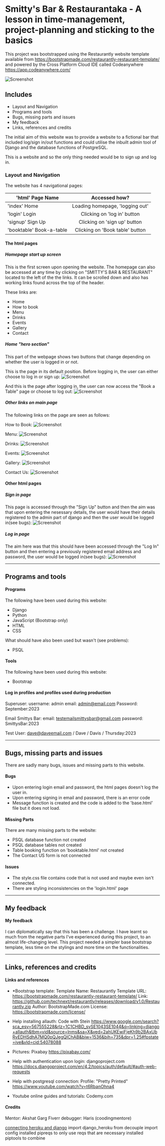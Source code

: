 # Smitty's Bar & Restaurantaka - A lesson in time-management, project-planning and sticking to the basics

This project was bootstrapped using the Restaurantly website template available from <https://bootstrapmade.com/restaurantly-restaurant-template/>
and powered by the Cross Platform Cloud IDE called Codeanywhere <https://app.codeanywhere.com/>

![Screenshot](static/assets/img/smittys-logo.jpg "Smitty Logo")

## Includes

- Layout and Navigation
- Programs and tools
- Bugs, missing parts and issues
- My feedback
- Links, references and credits

The initial aim of this website was to provide a website to a fictional bar that included log/sign in/out functions and could utilise the inbuilt admin tool of Django and the database functions of PostgreSQL.

This is a website and so the only thing needed would be to sign up and log in.

### Layout and Navigation

The website has 4 navigational pages:

| 'html' Page Name         |          Accessed how?          |
| ------------------------ | :-----------------------------: |
| 'index' Home             | Loading homepage, 'logging out' |
| 'login' Login            | Clicking on 'log in' button   |
| 'signup' Sign Up         | Clicking on 'sign up' button   |
| 'booktable' Book-a-table | Clicking on 'Book table' button |

#### The html pages

##### Homepage start up screen

This is the first screen upon opening the website. The homepage can also be accessed at any time by clicking on "SMITTY'S BAR & RESTAURANT" located to the left of the the links. It can be scrolled down and also has working links found across the top of the header.

These links are:

- Home
- How to book
- Menu
- Drinks
- Events
- Gallery
- Contact

##### Home "hero section"

This part of the webpage shows two buttons that change depending on whether the user is logged in or not.

This is the page in its default position. Before logging in, the user can either choose to log in or sign up:
![Screenshot](static/assets/img/README/index1.jpg" "Main page hero when logged in")

And this is the page after logging in, the user can now access the "Book a Table" page or choose to log out:
![Screenshot](static/assets/img/README/login2.jpg "Main page hero when logged in")

##### Other links on main page

The following links on the page are seen as follows:

How to Book:
![Screenshot](static/assets/img/README/index2.jpg "How to book")

Menu:
![Screenshot](static/assets/img/README/index4.jpg "Food choices")

Drinks:
![Screenshot](static/assets/img/README/index5.jpg "Drinks choices")

Events:
![Screenshot](static/assets/img/README/index6.jpg "Drinks choices")

Gallery:
![Screenshot](static/assets/img/README/index7.jpg "Drinks choices")

Contact Us:
![Screenshot](static/assets/img/README/index8.jpg "Contact")

#### Other html pages

##### Sign in page

This page is accessed through the "Sign Up" button and then the aim was that upon entering the nesessary details, the user would have their details registered to the admin part of django and then the user would be logged in(see bugs):
![Screenshot](static/assets/img/README/signup.jpg "Sign in")

##### Log in page

The aim here was that this should have been accessed through the "Log In" button and then entering a previously registered email address and password, the user would be logged in(see bugs):
![Screenshot](static/assets/img/README/login1.jpg "Log in")

---

## Programs and tools

#### Programs

The following have been used during this website:

- Django
- Python
- JavaScript (Bootstrap only)
- HTML
- CSS

What should have also been used but wasn't (see problems):

- PSQL

#### Tools

The following have been used during this website:

- Bootstrap

#### Log in profiles and profiles used during production

Superuser:
username: admin
email: admin@email.com
Password: September:2023

Email Smittys Bar:
email: testemailsmittysbar@gmail.com
password: SmittysBar:2023

Test User:
dave@daveemail.com / Dave / Davis / Thursday:2023

---

## Bugs, missing parts and issues

There are sadly many bugs, issues and missing parts to this website.

#### Bugs

- Upon entering login email and password, the html pages doesn't log the user in.
- Upon entering signing in email and password, there is an error code
- Message function is created and the code is added to the 'base.html' file but it does not load.

#### Missing Parts

There are many missing parts to the website:

- PSQL database function not created
- PSQL database tables not created
- Table booking function on 'booktable.html' not created
- The Contact US form is not connected

#### Issues

- The style.css file contains code that is not used and maybe even isn't connected.
- There are styling inconsistencies on the 'login.html' page

---

## My feedback

#### My feedback

I can diplomatically say that this has been a challenge. I have learnt so much from the negative parts I've experienced during this project, to an almost life-changing level.
This project needed a simpler base bootstrap template, less time on the stylings and more time on the functionalities.

---

## Links, references and credits

#### Links and references

- \*Bootstrap template:
  Template Name: Restaurantly
  Template URL: <https://bootstrapmade.com/restaurantly-restaurant-template/>
  Link: <https://github.com/technext/restaurantly/releases/download/v1.0/Restaurantly.zip>
  Author: BootstrapMade.com
  License: <https://bootstrapmade.com/license/>

- Help installing allauth:
  Code with Stein <https://www.google.com/search?sca_esv=567555228&rlz=1C1CHBD_svSE1043SE1044&q=linking+django+allauth&tbm=vid&source=lnms&sa=X&ved=2ahUKEwjFjeKh9b2BAxUbRvEDHSdhA7MQ0pQJegQIChAB&biw=1536&bih=735&dpr=1.25#fpstate=ive&vld=cid:54078088>

- Pictures:
  Pixabay <https://pixabay.com/>

- Help with authentication upon login:
  djangoproject.com <https://docs.djangoproject.com/en/4.2/topics/auth/default/#auth-web-requests>

- Help with postgresql connection:
  Profile: "Pretty Printed" <https://www.youtube.com/watch?v=t6RbanOhna4>

- Youtube online guides and tutorials: Codemy.com

#### Credits

Mentor: Akshat Garg
Fiverr debugger: Haris (coodingmentore)

[connecting heroku and django](https://www.youtube.com/watch?v=UkokhawLKDU)
import django_heroku
from decouple import config
installed pipreqs to only use reqs that are necessary
installed piptools to combine
